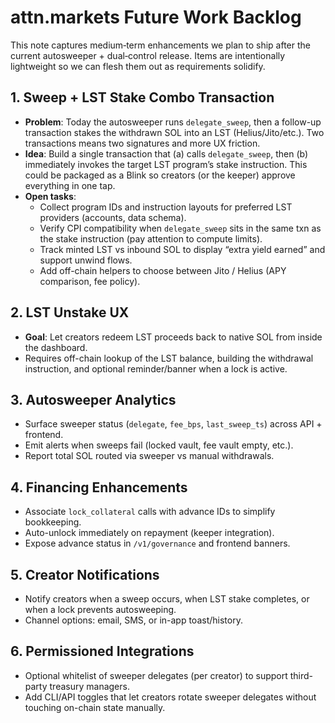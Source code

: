 # attn.markets Future Work Backlog

This note captures medium‑term enhancements we plan to ship after the current autosweeper + dual‑control release. Items are intentionally lightweight so we can flesh them out as requirements solidify.

## 1. Sweep + LST Stake Combo Transaction
- **Problem**: Today the autosweeper runs `delegate_sweep`, then a follow-up transaction stakes the withdrawn SOL into an LST (Helius/Jito/etc.). Two transactions means two signatures and more UX friction.
- **Idea**: Build a single transaction that (a) calls `delegate_sweep`, then (b) immediately invokes the target LST program’s stake instruction. This could be packaged as a Blink so creators (or the keeper) approve everything in one tap.
- **Open tasks**:
  - Collect program IDs and instruction layouts for preferred LST providers (accounts, data schema).
  - Verify CPI compatibility when `delegate_sweep` sits in the same txn as the stake instruction (pay attention to compute limits).
  - Track minted LST vs inbound SOL to display “extra yield earned” and support unwind flows.
  - Add off-chain helpers to choose between Jito / Helius (APY comparison, fee policy).

## 2. LST Unstake UX
- **Goal**: Let creators redeem LST proceeds back to native SOL from inside the dashboard.
- Requires off-chain lookup of the LST balance, building the withdrawal instruction, and optional reminder/banner when a lock is active.

## 3. Autosweeper Analytics
- Surface sweeper status (`delegate`, `fee_bps`, `last_sweep_ts`) across API + frontend.
- Emit alerts when sweeps fail (locked vault, fee vault empty, etc.).
- Report total SOL routed via sweeper vs manual withdrawals.

## 4. Financing Enhancements
- Associate `lock_collateral` calls with advance IDs to simplify bookkeeping.
- Auto-unlock immediately on repayment (keeper integration).
- Expose advance status in `/v1/governance` and frontend banners.

## 5. Creator Notifications
- Notify creators when a sweep occurs, when LST stake completes, or when a lock prevents autosweeping.
- Channel options: email, SMS, or in-app toast/history.

## 6. Permissioned Integrations
- Optional whitelist of sweeper delegates (per creator) to support third-party treasury managers.
- Add CLI/API toggles that let creators rotate sweeper delegates without touching on-chain state manually.

